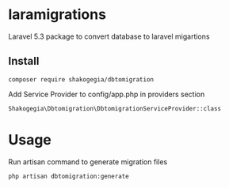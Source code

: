 # laramigrations
Laravel 5.3 package to convert database to laravel migartions

## Install
```
composer require shakogegia/dbtomigration
```

Add Service Provider to config/app.php in providers section
```
Shakogegia\Dbtomigration\DbtomigrationServiceProvider::class
```

# Usage
Run artisan command to generate migration files
```
php artisan dbtomigration:generate
```
